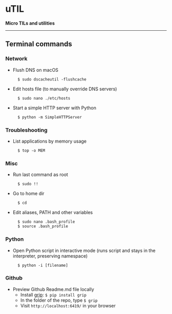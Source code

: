 # uTIL
**Micro TILs and utilities**

---

## Terminal commands

### Network

- Flush DNS on macOS

        $ sudo dscacheutil -flushcache
        
- Edit hosts file (to manually override DNS servers)

        $ sudo nano ./etc/hosts

- Start a simple HTTP server with Python

        $ python -m SimpleHTTPServer


### Troubleshooting

- List applications by memory usage

        $ top -o MEM

### Misc

- Run last command as root

        $ sudo !!

- Go to home dir 

        $ cd

- Edit aliases, PATH and other variables

        $ sudo nano .bash_profile
        $ source .bash_profile

### Python

- Open Python script in interactive mode (runs script and stays in the interpreter, preserving namespace)

        $ python -i [filename]

### Github

- Preview Github Readme.md file locally
    - Install [grip](https://github.com/joeyespo/grip): `$ pip install grip`
    - In the folder of the repo, type `$ grip`
    - Visit `http://localhost:6419/` in your browser
